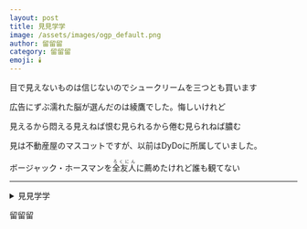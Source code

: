 ```yaml
---
layout: post
title: 見見学学
image: /assets/images/ogp_default.png
author: 留留留
category: 留留留
emoji: 🕯️
---
```


<div class="tanka-area"><div class="tanka">
<p>目で見えないものは信じないのでシュークリームを三つとも買います</p>
<p>広告にずぶ濡れた脳が選んだのは綾鷹でした。悔しいけれど</p>
<p>見えるから悶える見えねば恨む見られるから倦む見られねば膿む</p>
<p>見は不動産屋のマスコットですが、以前はDyDoに所属していました。</p>
<p>ボージャック・ホースマンを<ruby>全友人<rp>（</rp><rt>ろくにん</rt><rp>）</rp></ruby>に薦めたけれど誰も観てない</p></div></div>

---

<details><summary>見見学学</summary>
目で見えないものは信じないのでシュークリームを三つとも買います<br />
広告にずぶ濡れた脳が選んだのは綾鷹でした。悔しいけれど<br />
見えるから悶える見えねば恨む見られるから倦む見られねば膿む<br />
見は不動産屋のマスコットですが、以前はDyDoに所属していました。<br />
ボージャック・ホースマンを<ruby>全友人<rp>（</rp><rt>ろくにん</rt><rp>）</rp></ruby>に薦めたけれど誰も観てない<br />
<br />
</details>

留留留
